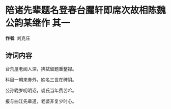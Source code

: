 # 陪诸先辈题名登春台臞轩即席次故相陈魏公韵某继作  其一

**作者**: 刘克庄

## 诗词内容

台荒屋老阅人深，拂拭留题重整襟。

科目一朝来券外，姓名三世在碑阴。

公孙晚岁叨明诏，裘氏当年费苦吟。

报与曲江先辈道，老婆非复少时心。

